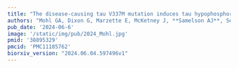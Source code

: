 ```yaml
---
title: "The disease-causing tau V337M mutation induces tau hypophosphorylation and perturbs axon morphology pathways."
authors: "Mohl GA, Dixon G, Marzette E, McKetney J, **Samelson AJ**, Serras CP, Jin J, Li A, Boggess SC, Swaney DL, Kampmann M."
pub_date: '2024-06-6'
image: '/static/img/pub/2024_Mohl.jpg'
pmid: '38895329'
pmcid: 'PMC11185762'
biorxiv_version: "2024.06.04.597496v1"
---
```

